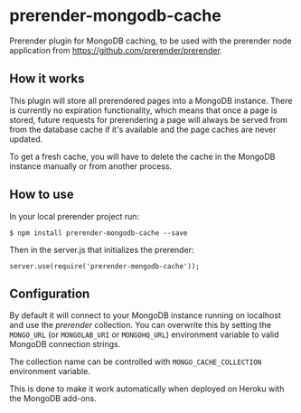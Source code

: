 prerender-mongodb-cache
=======================

Prerender plugin for MongoDB caching, to be used with the prerender node application from https://github.com/prerender/prerender.

How it works
------------

This plugin will store all prerendered pages into a MongoDB instance. There is currently no expiration functionality, which means that once a page is stored, future requests for prerendering a page will always be served from from the database cache if it's available and the page caches are never updated.

To get a fresh cache, you will have to delete the cache in the MongoDB instance manually or from another process.

How to use
----------

In your local prerender project run:

    $ npm install prerender-mongodb-cache --save
    
Then in the server.js that initializes the prerender:

    server.use(require('prerender-mongodb-cache'));

Configuration
-------------

By default it will connect to your MongoDB instance running on localhost and use the *prerender* collection. You can overwrite this by setting the `MONGO_URL` (or `MONGOLAB_URI` or `MONGOHQ_URL`) environment variable to valid MongoDB connection strings.

The collection name can be controlled with `MONGO_CACHE_COLLECTION` environment variable.

This is done to make it work automatically when deployed on Heroku with the MongoDB add-ons.
